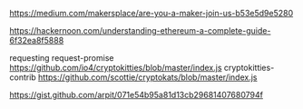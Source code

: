 https://medium.com/makersplace/are-you-a-maker-join-us-b53e5d9e5280

https://hackernoon.com/understanding-ethereum-a-complete-guide-6f32ea8f5888


requesting
request-promise
https://github.com/io4/cryptokitties/blob/master/index.js
cryptokitties-contrib
https://github.com/scottie/cryptokats/blob/master/index.js

https://gist.github.com/arpit/071e54b95a81d13cb29681407680794f